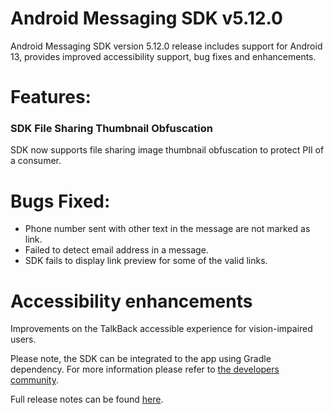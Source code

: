 # Android Messaging SDK v5.12.0

Android Messaging SDK version 5.12.0 release includes support for Android 13, provides improved accessibility support, bug fixes and enhancements.

# Features:
### SDK File Sharing Thumbnail Obfuscation
SDK now supports file sharing image thumbnail obfuscation to protect PII of a consumer.

# Bugs Fixed:
- Phone number sent with other text in the message are not marked as link.
- Failed to detect email address in a message.
- SDK fails to display link preview for some of the valid links.

# Accessibility enhancements
Improvements on the TalkBack accessible experience for vision-impaired users.

Please note, the SDK can be integrated to the app using Gradle dependency. For more information please refer to [the developers community](https://developers.liveperson.com/android-quickstart.html).

Full release notes can be found [here](https://developers.liveperson.com/mobile-app-messaging-sdk-for-android-latest-release-notes.html).
